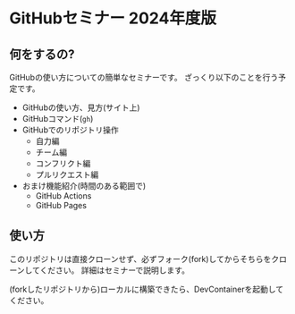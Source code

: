 # GitHubセミナー 2024年度版

## 何をするの?

GitHubの使い方についての簡単なセミナーです。
ざっくり以下のことを行う予定です。

- GitHubの使い方、見方(サイト上)
- GitHubコマンド(`gh`)
- GitHubでのリポジトリ操作
  - 自力編
  - チーム編
  - コンフリクト編
  - プルリクエスト編
- おまけ機能紹介(時間のある範囲で)
  - GitHub Actions
  - GitHub Pages

## 使い方

このリポジトリは直接クローンせず、必ずフォーク(fork)してからそちらをクローンしてください。
詳細はセミナーで説明します。

(forkしたリポジトリから)ローカルに構築できたら、DevContainerを起動してください。
